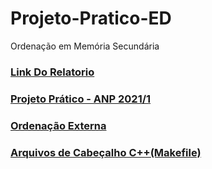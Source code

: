 # Projeto-Pratico-ED
Ordenação em Memória Secundária

### [Link Do Relatorio](https://docs.google.com/document/d/19I6_yCY5KDKHBIi5oTKwJ4dR6U2dacK5PAvXFfc6-vM/edit?usp=sharing)
### [Projeto Prático - ANP 2021/1](https://docs.google.com/document/d/1Tjppk_ZBpsjufptbCEXMNTsq1s3A1fKxLW-t0QPFkOs/edit#)
### [Ordenação Externa](https://sites.google.com/ufla.br/ordenacao-externa)
### [Arquivos de Cabeçalho C++(Makefile)](https://docs.microsoft.com/pt-br/cpp/cpp/header-files-cpp?view=msvc-160)


